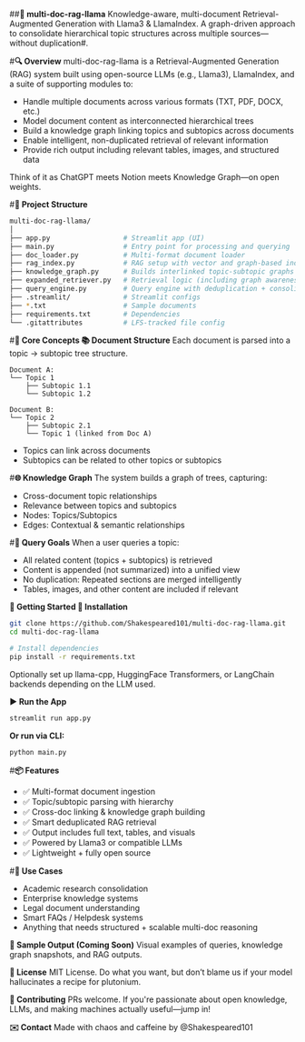 ##**🧠 multi-doc-rag-llama**
Knowledge-aware, multi-document Retrieval-Augmented Generation with Llama3 & LlamaIndex.
A graph-driven approach to consolidate hierarchical topic structures across multiple sources—without duplication#.

#**🔍 Overview**
multi-doc-rag-llama is a Retrieval-Augmented Generation (RAG) system built using open-source LLMs (e.g., Llama3), LlamaIndex, and a suite of supporting modules to:

- Handle multiple documents across various formats (TXT, PDF, DOCX, etc.)
- Model document content as interconnected hierarchical trees
- Build a knowledge graph linking topics and subtopics across documents
- Enable intelligent, non-duplicated retrieval of relevant information
- Provide rich output including relevant tables, images, and structured data

Think of it as ChatGPT meets Notion meets Knowledge Graph—on open weights.

#**📁 Project Structure**
```bash
multi-doc-rag-llama/
│
├── app.py                  # Streamlit app (UI)
├── main.py                 # Entry point for processing and querying
├── doc_loader.py           # Multi-format document loader
├── rag_index.py            # RAG setup with vector and graph-based indexes
├── knowledge_graph.py      # Builds interlinked topic-subtopic graphs
├── expanded_retriever.py   # Retrieval logic (including graph awareness)
├── query_engine.py         # Query engine with deduplication + consolidation
├── .streamlit/             # Streamlit configs
├── *.txt                   # Sample documents
├── requirements.txt        # Dependencies
└── .gitattributes          # LFS-tracked file config
```

#**🧩 Core Concepts
📚 Document Structure**
Each document is parsed into a topic → subtopic tree structure.

```
Document A:
└── Topic 1
    ├── Subtopic 1.1
    └── Subtopic 1.2

Document B:
└── Topic 2
    ├── Subtopic 2.1
    └── Topic 1 (linked from Doc A)
```

- Topics can link across documents
- Subtopics can be related to other topics or subtopics

#**🌐 Knowledge Graph**
The system builds a graph of trees, capturing:

- Cross-document topic relationships
- Relevance between topics and subtopics
- Nodes: Topics/Subtopics
- Edges: Contextual & semantic relationships

#**🧠 Query Goals**
When a user queries a topic:

- All related content (topics + subtopics) is retrieved
- Content is appended (not summarized) into a unified view
- No duplication: Repeated sections are merged intelligently
- Tables, images, and other content are included if relevant

**🚀 Getting Started
🔧 Installation**
```bash
git clone https://github.com/Shakespeared101/multi-doc-rag-llama.git
cd multi-doc-rag-llama

# Install dependencies
pip install -r requirements.txt
```

Optionally set up llama-cpp, HuggingFace Transformers, or LangChain backends depending on the LLM used.

**▶️ Run the App**
```bash
streamlit run app.py
```

**Or run via CLI:**
```bash
python main.py
```

#**📦 Features**
- ✅ Multi-format document ingestion
- ✅ Topic/subtopic parsing with hierarchy
- ✅ Cross-doc linking & knowledge graph building
- ✅ Smart deduplicated RAG retrieval
- ✅ Output includes full text, tables, and visuals
- ✅ Powered by Llama3 or compatible LLMs
- ✅ Lightweight + fully open source

#**🧠 Use Cases**
- Academic research consolidation
- Enterprise knowledge systems
- Legal document understanding
- Smart FAQs / Helpdesk systems
- Anything that needs structured + scalable multi-doc reasoning

**📸 Sample Output (Coming Soon)**
Visual examples of queries, knowledge graph snapshots, and RAG outputs.

**📜 License**
MIT License. Do what you want, but don’t blame us if your model hallucinates a recipe for plutonium.

**🤝 Contributing**
PRs welcome. If you're passionate about open knowledge, LLMs, and making machines actually useful—jump in!

**✉️ Contact**
Made with chaos and caffeine by @Shakespeared101
